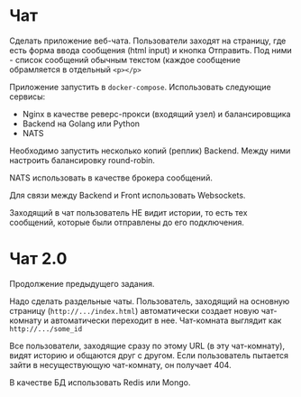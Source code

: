 # Чат

Сделать приложение веб-чата. Пользователи заходят на страницу, где есть форма ввода сообщения (html input) и кнопка 
Отправить. Под ними - список сообщений обычным текстом (каждое сообщение обрамляется в отдельный `<p></p>`
  
Приложение запустить в `docker-compose`. Использовать следующие сервисы:
* Nginx в качестве реверс-прокси (входящий узел) и балансировщика
* Backend на Golang или Python
* NATS
  
Необходимо запустить несколько копий (реплик) Backend. Между ними настроить балансировку round-robin. 
  
NATS использовать в качестве брокера сообщений.
  
Для связи между Backend и Front использовать Websockets.
    
Заходящий в чат пользователь НЕ видит истории, то есть тех сообщений, которые были отправлены до его подключения.

# Чат 2.0

Продолжение предыдущего задания.
  
Надо сделать раздельные чаты. Пользователь, заходящий на основную страницу (`http://.../index.html`) автоматически 
создает новую чат-комнату и автоматически переходит в нее. Чат-комната выглядит как `http://.../some_id`
  
Все пользователи, заходящие сразу по этому URL (в эту чат-комнату), видят историю и общаются друг с другом. Если 
пользователь пытается зайти в несуществующую чат-комнату, он получает 404.
  
В качестве БД использовать Redis или Mongo.